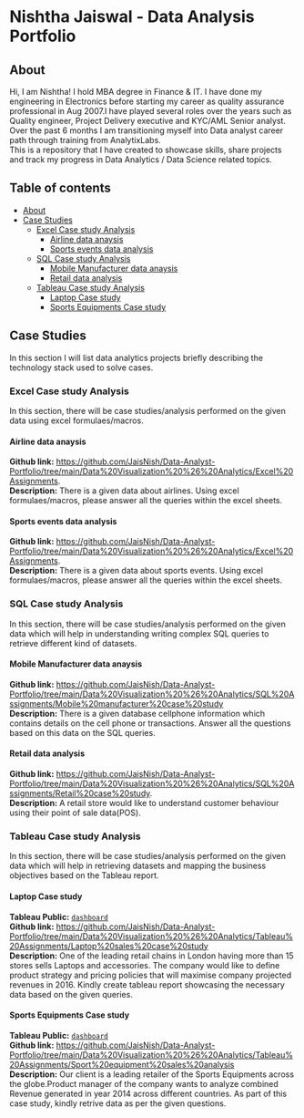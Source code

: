 # Nishtha Jaiswal - Data Analysis Portfolio

## About

Hi, I am Nishtha! I hold MBA degree in Finance & IT. I have done my engineering in Electronics before starting my career as quality assurance professional in Aug 2007.I have played several roles over the years such as Quality engineer, Project Delivery executive and KYC/AML Senior analyst.
Over the past 6 months I am transitioning myself into Data analyst career path through training from AnalytixLabs.
<br>
This is a repository that I have created to showcase skills, share projects and track my progress in Data Analytics / Data Science related topics.
<br>

## Table of contents
- [About](#about)
- [Case Studies](#case-studies)
	+ [Excel Case study Analysis](#excel-case-study-analysis)
		+ [Airline data anaysis](#airline-data-analysis)
		+ [Sports events data analysis](#sport-event-data-analysis)
	+ [SQL Case study Analysis](#sql-case-study-analysis)
		+ [Mobile Manufacturer data anaysis](#mobile-manufacturer-data-analysis)
		+ [Retail data analysis](#retail-data-analysis)
	+ [Tableau Case study Analysis](#tableau-case-study-analysis)
		+ [Laptop Case study](#laptop-data-analysis)
		+ [Sports Equipments Case study](#sport-equipments-data-analysis)
	


## Case Studies
In this section I will list data analytics projects briefly describing the technology stack used to solve cases.

### Excel Case study Analysis
In this section, there will be case studies/analysis performed on the given data using excel formulaes/macros.

#### Airline data anaysis 
**Github link:** https://github.com/JaisNish/Data-Analyst-Portfolio/tree/main/Data%20Visualization%20%26%20Analytics/Excel%20Assignments.     
**Description:** There is a given data about airlines. Using excel formulaes/macros, please answer all the queries within the excel sheets.   

#### Sports events data analysis 
**Github link:** https://github.com/JaisNish/Data-Analyst-Portfolio/tree/main/Data%20Visualization%20%26%20Analytics/Excel%20Assignments.    
**Description:** There is a given data about sports events. Using excel formulaes/macros, please answer all the queries within the excel sheets.   


### SQL Case study Analysis
In this section, there will be case studies/analysis performed on the given data which will help in understanding writing complex SQL queries to retrieve different kind of datasets.

#### Mobile Manufacturer data anaysis 
**Github link:** https://github.com/JaisNish/Data-Analyst-Portfolio/tree/main/Data%20Visualization%20%26%20Analytics/SQL%20Assignments/Mobile%20manufacturer%20case%20study  
**Description:** There is a given database cellphone information which contains  details on the cell phone or transactions. Answer all the questions based on this data on the SQL queries.   
   

#### Retail data analysis 
**Github link:** https://github.com/JaisNish/Data-Analyst-Portfolio/tree/main/Data%20Visualization%20%26%20Analytics/SQL%20Assignments/Retail%20case%20study.    
**Description:** A retail store would like to understand customer behaviour  using their point of sale data(POS).  
  

### Tableau Case study Analysis
In this section, there will be case studies/analysis performed on the given data which will help in retrieving datasets and mapping the business objectives based on the Tableau report.

#### Laptop Case study 
**Tableau Public:** [`dashboard`](https://public.tableau.com/app/profile/nishtha1788/viz/Laptopsalesanalysis_16427625574010/1_TopConfigurations)  
**Github link:** https://github.com/JaisNish/Data-Analyst-Portfolio/tree/main/Data%20Visualization%20%26%20Analytics/Tableau%20Assignments/Laptop%20sales%20case%20study  
**Description:** One of the leading retail chains in London having more than 15 stores sells Laptops and accessories. The company would like to define product strategy and pricing policies that will maximise company projected revenues in 2016. Kindly create tableau report showcasing the necessary data based on the given queries.  


#### Sports Equipments Case study 
**Tableau Public:** [`dashboard`](https://public.tableau.com/app/profile/nishtha1788/viz/SportsEquipment_16425332062150/1_MarketShare)  
**Github link:** https://github.com/JaisNish/Data-Analyst-Portfolio/tree/main/Data%20Visualization%20%26%20Analytics/Tableau%20Assignments/Sport%20equipment%20sales%20analysis  
**Description:** Our client is a leading retailer of the Sports Equipments across the globe.Product manager of the company wants to analyze combined Revenue generated in year 2014 across different countries. As part of this case study, kindly retrive data as per the given questions.  
